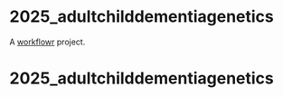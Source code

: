 # 2025_adultchilddementiagenetics

A [workflowr][] project.

[workflowr]: https://github.com/workflowr/workflowr
# 2025_adultchilddementiagenetics
